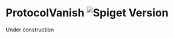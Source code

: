 # ProtocolVanish ![Spiget Version](https://img.shields.io/spiget/version/69445.svg?label=spigot&style=flat-square)

Under construction
